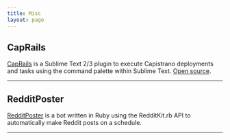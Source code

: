 ```yaml
---
title: Misc
layout: page
---
```


## CapRails

[CapRails](https://packagecontrol.io/packages/CapRails) is a Sublime Text 2/3 plugin to execute Capistrano deployments and tasks using the command palette within Sublime Text. [Open source](https://github.com/schneidmaster/cap_rails).

---

## RedditPoster

[RedditPoster](https://github.com/schneidmaster/RedditPoster) is a bot written in Ruby using the RedditKit.rb API to automatically make Reddit posts on a schedule.

---
